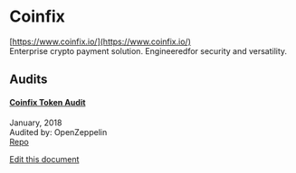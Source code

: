
# Coinfix
  
[https://www.coinfix.io/](https://www.coinfix.io/)<br>
Enterprise crypto payment solution. Engineeredfor security and versatility.


## Audits



#### [Coinfix Token Audit](https://blog.openzeppelin.com/coinfix-token-audit-c4a0e64190bf/)

January, 2018<br>
Audited by: OpenZeppelin<br>
[Repo](https://github.com/ChainXcom/coinfix.io-smart-contracts/tree/75edd659ce96c88fe2784f3e767d6617787e8b7c/merchant_subscription)
      

  





[Edit this document](https://github.com/ConsenSys/blockchainSecurityDB/blob/master/projects/coinfix.json)